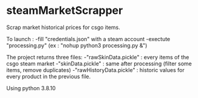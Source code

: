 # steamMarketScrapper
Scrap market historical prices for csgo items.

To launch :
  -fill "credentials.json" with a steam account
  -exectute "processing.py" (ex : "nohup python3 processing.py &")


The project returns three files:
  -"rawSkinData.pickle" : every items of the csgo steam market
  -"skinData.pickle" : same after processing (filter some items, remove duplicates)
  -"rawHistoryData.pickle" : historic values for every product in the previous file.
  
Using python 3.8.10

